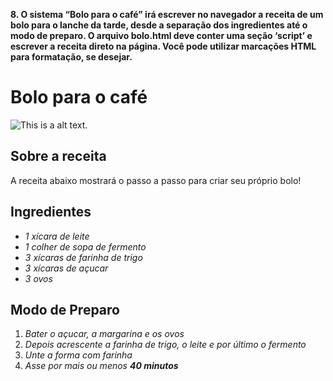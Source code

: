 __8.	O sistema “Bolo para o café” irá escrever no navegador a receita de um bolo para o lanche da tarde, desde a separação dos ingredientes até o modo de preparo. O arquivo bolo.html deve conter uma seção ‘script’ e escrever a receita direto na página. Você pode utilizar marcações HTML para formatação, se desejar.__

# Bolo para o café

![This is a alt text.](https://maisreceita.com/wp-content/uploads/2020/05/Bolo-simples.png)
## Sobre a receita

 A receita abaixo mostrará o passo a passo para criar seu próprio bolo!

## Ingredientes

* _1 xícara de leite_
* _1 colher de sopa de fermento_
* _3 xícaras de farinha de trigo_
* _3 xícaras de açucar_
* _3 ovos_


## Modo de Preparo
1. _Bater o açucar, a margarina e os ovos_
2. _Depois acrescente a farinha de trigo, o leite e por último o fermento_
3. _Unte a forma com farinha_
4. _Asse por mais ou menos **40 minutos**_
